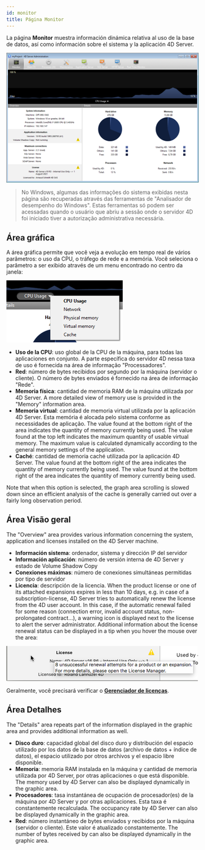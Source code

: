 ```yaml
---
id: monitor
title: Página Monitor
---
```


La página **Monitor** muestra información dinámica relativa al uso de la base de datos, así como información sobre el sistema y la aplicación 4D Server.

![](../assets/en/Admin/server-admin.png)

> No Windows, algumas das informações do sistema exibidas nesta página são recuperadas através das ferramentas de "Analisador de desempenho do Windows". Estas ferramentas só podem ser acessadas quando o usuário que abriu a sessão onde o servidor 4D foi iniciado tiver a autorização administrativa necessária.

## Área gráfica

A área gráfica permite que você veja a evolução em tempo real de vários parâmetros: o uso da CPU, o tráfego de rede e a memória. Você seleciona o parâmetro a ser exibido através de um menu encontrado no centro da janela:

![](../assets/en/Admin/server-graphic.png)

- **Uso de la CPU**: uso global de la CPU de la máquina, para todas las aplicaciones en conjunto. A parte específica do servidor 4D nessa taxa de uso é fornecida na área de informação "Processadores".
- **Red**: número de bytes recibidos por segundo por la máquina (servidor o cliente). O número de bytes enviados é fornecido na área de informação "Rede".
- **Memoria física**: cantidad de memoria RAM de la máquina utilizada por 4D Server. A more detailed view of memory use is provided in the "Memory" information area.
- **Memoria virtual**: cantidad de memoria virtual utilizada por la aplicación 4D Server. Esta memória é alocada pelo sistema conforme as necessidades de aplicação. The value found at the bottom right of the area indicates the quantity of memory currently being used. The value found at the top left indicates the maximum quantity of usable virtual memory. The maximum value is calculated dynamically according to the general memory settings of the application.
- **Caché**: cantidad de memoria caché utilizada por la aplicación 4D Server. The value found at the bottom right of the area indicates the quantity of memory currently being used. The value found at the bottom right of the area indicates the quantity of memory currently being used.

Note that when this option is selected, the graph area scrolling is slowed down since an efficient analysis of the cache is generally carried out over a fairly long observation period.

## Área Visão geral

The "Overview" area provides various information concerning the system, application and licenses installed on the 4D Server machine.

- **Información sistema**: ordenador, sistema y dirección IP del servidor
- **Información aplicación**: número de versión interna de 4D Server y estado de Volume Shadow Copy
- **Conexiones máximas**: número de conexiones simultáneas permitidas por tipo de servidor
- **Licencia**: descripción de la licencia. When the product license or one of its attached expansions expires in less than 10 days, e.g. in case of a subscription-license, 4D Server tries to automatically renew the license from the 4D user account. In this case, if the automatic renewal failed for some reason (connection error, invalid account status, non-prolongated contract...), a warning icon is displayed next to the license to alert the server administrator. Additional information about the license renewal status can be displayed in a tip when you hover the mouse over the area:

![](../assets/en/Admin/server-licence-failed.png)

Geralmente, você precisará verificar o [**Gerenciador de licenças**](Admin/licenses.md).

## Área Detalhes

The "Details" area repeats part of the information displayed in the graphic area and provides additional information as well.

- **Disco duro**: capacidad global del disco duro y distribución del espacio utilizado por los datos de la base de datos (archivo de datos + índice de datos), el espacio utilizado por otros archivos y el espacio libre disponible.
- **Memoria**: memoria RAM instalada en la máquina y cantidad de memoria utilizada por 4D Server, por otras aplicaciones o que está disponible. The memory used by 4D Server can also be displayed dynamically in the graphic area.
- **Procesadores**: tasa instantánea de ocupación de procesador(es) de la máquina por 4D Server y por otras aplicaciones. Esta taxa é constantemente recalculada. The occupancy rate by 4D Server can also be displayed dynamically in the graphic area.
- **Red**: número instantáneo de bytes enviados y recibidos por la máquina (servidor o cliente). Este valor é atualizado constantemente. The number of bytes received by can also be displayed dynamically in the graphic area.
